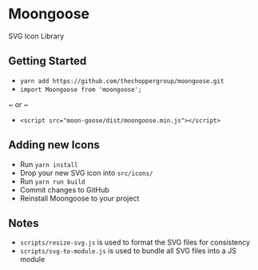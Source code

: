 # Moongoose

SVG Icon Library

## Getting Started

- `yarn add https://github.com/thechoppergroup/moongoose.git`
- `import Moongoose from 'moongoose';`

~ or ~

- `<script src="moon-goose/dist/moongoose.min.js"></script>`

## Adding new Icons

- Run `yarn install`
- Drop your new SVG icon into `src/icons/`
- Run `yarn run build`
- Commit changes to GitHub
- Reinstall Moongoose to your project

## Notes

- `scripts/resize-svg.js` is used to format the SVG files for consistency
- `scripts/svg-to-module.js` is used to bundle all SVG files into a JS module
